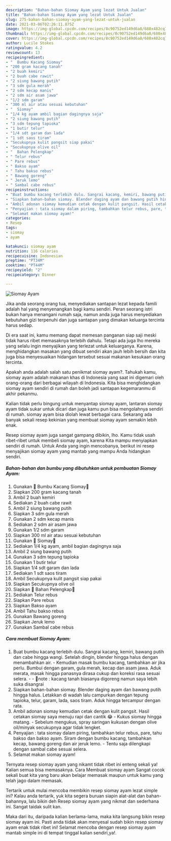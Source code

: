 ```yaml
---
description: "Bahan-bahan Siomay Ayam yang lezat Untuk Jualan"
title: "Bahan-bahan Siomay Ayam yang lezat Untuk Jualan"
slug: 275-bahan-bahan-siomay-ayam-yang-lezat-untuk-jualan
date: 2021-03-06T02:26:11.875Z
image: https://img-global.cpcdn.com/recipes/8c90752ed149d6a8/680x482cq70/siomay-ayam-foto-resep-utama.jpg
thumbnail: https://img-global.cpcdn.com/recipes/8c90752ed149d6a8/680x482cq70/siomay-ayam-foto-resep-utama.jpg
cover: https://img-global.cpcdn.com/recipes/8c90752ed149d6a8/680x482cq70/siomay-ayam-foto-resep-utama.jpg
author: Lucile Stokes
ratingvalue: 4.2
reviewcount: 13
recipeingredient:
- "  Bumbu Kacang Siomay"
- "200 gram kacang tanah"
- "2 buah kemiri"
- "2 buah cabe rawit"
- "2 siung bawang putih"
- "3 sdm gula merah"
- "2 sdm kecap manis"
- "2 sdm air asam jawa"
- "1/2 sdm garam"
- "300 ml air atau sesuai kebutuhan"
- "  Siomay"
- "1/4 kg ayam ambil bagian dagingnya saja"
- "2 siung bawang putih"
- "3 sdm tepung tapioka"
- "1 butir telur"
- "1/4 sdt garam dan lada"
- "1 sdt saos tiram"
- "Secukupnya kulit pangsit siap pakai"
- "Secukupnya olive oil"
- "  Bahan Pelengkap"
- " Telur rebus"
- " Pare rebus"
- " Bakso ayam"
- " Tahu bakso rebus"
- " Bawang goreng"
- " Jeruk lemo"
- " Sambal cabe rebus"
recipeinstructions:
- "Buat bumbu kacang terlebih dulu. Sangrai kacang, kemiri, bawang putih dan cabe hingga wangi. Setelah dingin, blender hingga halus dengan menambahkan air.  Kemudian masak bumbu kacang, tambahkan air jika perlu. Bumbui dengan garam, gula merah, kecap dan asam jawa. Aduk merata, masak hingga panasnya dirasa cukup dan koreksi rasa sesuai selera.  💚note : kacang tanah biasanya digoreng namun saya lebih suka disangrai"
- "Siapkan bahan-bahan siomay. Blender daging ayam dan bawang putih hingga halus. Letakkan di wadah lalu campurkan dengan tepung tapioka, telur, garam, lada, saos tiram. Aduk hingga tercampur dengan rata."
- "Ambil adonan siomay kemudian cetak dengan kulit pangsit. Hasil cetakan siomay saya menuju rapi dan cantik 😂 Kukus siomay hingga matang. Sebelum mengukus, spray saringan kukusan dengan olive oil/minyak secukupnya agar tidak lengket."
- "Penyajian : tata siomay dalam piring, tambahkan telur rebus, pare, tahu bakso dan bakso ayam. Siram dengan bumbu kacang, tambahkan kecap, bawang goreng dan air jeruk lemo. Tentu saja dilengkapi dengan sambal cabe sesuai selera."
- "Selamat makan siomay ayam!"
categories:
- Resep
tags:
- siomay
- ayam

katakunci: siomay ayam 
nutrition: 116 calories
recipecuisine: Indonesian
preptime: "PT34M"
cooktime: "PT44M"
recipeyield: "2"
recipecategory: Dinner

---
```



![Siomay Ayam](https://img-global.cpcdn.com/recipes/8c90752ed149d6a8/680x482cq70/siomay-ayam-foto-resep-utama.jpg)

Jika anda seorang orang tua, menyediakan santapan lezat kepada famili adalah hal yang menyenangkan bagi kamu sendiri. Peran seorang istri bukan hanya menangani rumah saja, namun anda juga harus menyediakan kebutuhan gizi terpenuhi dan juga santapan yang dimakan keluarga tercinta harus sedap.

Di era  saat ini, kamu memang dapat memesan panganan siap saji meski tidak harus ribet memasaknya terlebih dahulu. Tetapi ada juga lho mereka yang selalu ingin menyajikan yang terlezat untuk keluarganya. Karena, menghidangkan masakan yang dibuat sendiri akan jauh lebih bersih dan kita juga bisa menyesuaikan hidangan tersebut sesuai makanan kesukaan orang tercinta. 



Apakah anda adalah salah satu penikmat siomay ayam?. Tahukah kamu, siomay ayam adalah makanan khas di Indonesia yang saat ini digemari oleh orang-orang dari berbagai wilayah di Indonesia. Kita bisa menghidangkan siomay ayam sendiri di rumah dan boleh jadi santapan kegemaranmu di akhir pekanmu.

Kalian tidak perlu bingung untuk menyantap siomay ayam, lantaran siomay ayam tidak sukar untuk dicari dan juga kamu pun bisa mengolahnya sendiri di rumah. siomay ayam bisa diolah lewat berbagai cara. Sekarang ada banyak sekali resep kekinian yang membuat siomay ayam semakin lebih enak.

Resep siomay ayam juga sangat gampang dibikin, lho. Kamu tidak usah ribet-ribet untuk membeli siomay ayam, karena Kita mampu menyiapkan sendiri di rumah. Untuk Anda yang ingin mencobanya, berikut ini resep menyajikan siomay ayam yang mantab yang mampu Anda hidangkan sendiri.

<!--inarticleads1-->

##### Bahan-bahan dan bumbu yang dibutuhkan untuk pembuatan Siomay Ayam:

1. Gunakan  💚 Bumbu Kacang Siomay💚
1. Siapkan 200 gram kacang tanah
1. Ambil 2 buah kemiri
1. Sediakan 2 buah cabe rawit
1. Ambil 2 siung bawang putih
1. Siapkan 3 sdm gula merah
1. Gunakan 2 sdm kecap manis
1. Sediakan 2 sdm air asam jawa
1. Gunakan 1/2 sdm garam
1. Siapkan 300 ml air atau sesuai kebutuhan
1. Gunakan  💚 Siomay💚
1. Sediakan 1/4 kg ayam, ambil bagian dagingnya saja
1. Ambil 2 siung bawang putih
1. Gunakan 3 sdm tepung tapioka
1. Gunakan 1 butir telur
1. Siapkan 1/4 sdt garam dan lada
1. Sediakan 1 sdt saos tiram
1. Ambil Secukupnya kulit pangsit siap pakai
1. Siapkan Secukupnya olive oil
1. Siapkan  💚 Bahan Pelengkap💚
1. Sediakan  Telur rebus
1. Siapkan  Pare rebus
1. Siapkan  Bakso ayam
1. Ambil  Tahu bakso rebus
1. Gunakan  Bawang goreng
1. Siapkan  Jeruk lemo
1. Gunakan  Sambal cabe rebus




<!--inarticleads2-->

##### Cara membuat Siomay Ayam:

1. Buat bumbu kacang terlebih dulu. Sangrai kacang, kemiri, bawang putih dan cabe hingga wangi. Setelah dingin, blender hingga halus dengan menambahkan air.  - Kemudian masak bumbu kacang, tambahkan air jika perlu. Bumbui dengan garam, gula merah, kecap dan asam jawa. Aduk merata, masak hingga panasnya dirasa cukup dan koreksi rasa sesuai selera. -  - 💚note : kacang tanah biasanya digoreng namun saya lebih suka disangrai
1. Siapkan bahan-bahan siomay. Blender daging ayam dan bawang putih hingga halus. Letakkan di wadah lalu campurkan dengan tepung tapioka, telur, garam, lada, saos tiram. Aduk hingga tercampur dengan rata.
1. Ambil adonan siomay kemudian cetak dengan kulit pangsit. Hasil cetakan siomay saya menuju rapi dan cantik 😂 - Kukus siomay hingga matang. - Sebelum mengukus, spray saringan kukusan dengan olive oil/minyak secukupnya agar tidak lengket.
1. Penyajian : tata siomay dalam piring, tambahkan telur rebus, pare, tahu bakso dan bakso ayam. Siram dengan bumbu kacang, tambahkan kecap, bawang goreng dan air jeruk lemo. - Tentu saja dilengkapi dengan sambal cabe sesuai selera.
1. Selamat makan siomay ayam!




Ternyata resep siomay ayam yang nikamt tidak ribet ini enteng sekali ya! Kalian semua bisa memasaknya. Cara Membuat siomay ayam Sangat cocok sekali buat kita yang baru akan belajar memasak maupun untuk kamu yang telah jago dalam memasak.

Tertarik untuk mulai mencoba membikin resep siomay ayam lezat simple ini? Kalau anda tertarik, yuk kita segera buruan siapin alat-alat dan bahan-bahannya, lalu bikin deh Resep siomay ayam yang nikmat dan sederhana ini. Sangat taidak sulit kan. 

Maka dari itu, daripada kalian berlama-lama, maka kita langsung bikin resep siomay ayam ini. Pasti anda tiidak akan menyesal sudah bikin resep siomay ayam enak tidak ribet ini! Selamat mencoba dengan resep siomay ayam mantab simple ini di tempat tinggal kalian sendiri,ya!.

